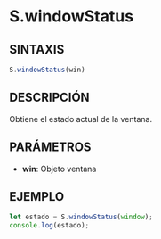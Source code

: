 # S.windowStatus

## SINTAXIS
```javascript
S.windowStatus(win)
```

## DESCRIPCIÓN
Obtiene el estado actual de la ventana.

## PARÁMETROS
- **win**: Objeto ventana

## EJEMPLO
```javascript
let estado = S.windowStatus(window);
console.log(estado);
```
